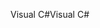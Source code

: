 <span data-ttu-id="f2d2d-101">Visual C#</span><span class="sxs-lookup"><span data-stu-id="f2d2d-101">Visual C#</span></span>